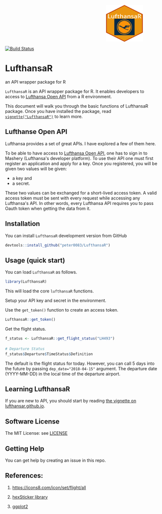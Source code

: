 <div style="max-height:450px; max-width:450px; overflow: hidden">
   <img src="image/hexlogo.png" align="right" alt="hexlogo" height="120" width="120"/>
</div>


[![Build Status](https://travis-ci.org/peter0083/LufthansaR.svg?branch=master)](https://travis-ci.org/peter0083/LufthansaR)

# LufthansaR

an API wrapper package for R

`LufthansaR` is an API wrapper package for R. It enables developers to access to [Lufthansa Open API](https://developer.lufthansa.com/docs) from a R environment. 

This document will walk you through the basic functions of LufthansaR package. Once you have installed the package, read [`vignette("LufthansaR")`](https://lufthansarpackage.wordpress.com/2018/04/15/lufthansar-package-first-release/) to learn more.


Lufthanse Open API
----------------------

Lufthansa provides a set of great APIs. I have explored a few of them here. 

To be able to have access to [Lufthansa Open API](https://developer.lufthansa.com/docs), one has to sign in to Mashery (Lufthansa's developer platform). To use their API one must first register an application and apply for a key. Once you registered, you will be given two values will be given: 

- a key and 
- a secret. 

These two values can be exchanged for a short-lived access token. A valid access token must be sent with every request while accessing any Lufthansa's API. In other words, every Lufthansa API requires you to pass Oauth token when getting the data from it.


Installation
----------------

You can install `LufthansaR` development version from GitHub

```r
devtools::install_github("peter0083/LufthansaR")
```


Usage (quick start)
-----------------------

You can load `LufthansaR` as follows.

```r
library(LufthansaR)
```

This will load the core `lufthansaR` functions. 

Setup your API key and secret in the environment.

Use the `get_token()` function to create an access token.

```r
LufthansaR::get_token()
```

Get the flight status.

```r
f_status <- LufthansaR::get_flight_status("LH493")

# Departure Status
f_status$Departure$TimeStatus$Definition
```

The default is the flight status for today. However, you can call 5 days into the future by passing `dep_date="2018-04-15"` argument. The departure date (YYYY-MM-DD) in the local time of the departure airport.


Learning LufthansaR
-----------------------

If you are new to API, you should start by reading [the vignette on lufthansar.github.io](https://lufthansarpackage.wordpress.com/2018/04/15/lufthansar-package-first-release/).


Software License
--------------------

The MIT License: see [LICENSE](https://github.com/peter0083/LufthansaR/blob/master/LICENSE)

Getting Help
----------------

You can get help by creating an issue in this repo.

References:
---------------

1. https://icons8.com/icon/set/flight/all

2. [hexSticker library](https://github.com/GuangchuangYu/hexSticker)

3. [ggplot2](https://github.com/tidyverse/ggplot2)
